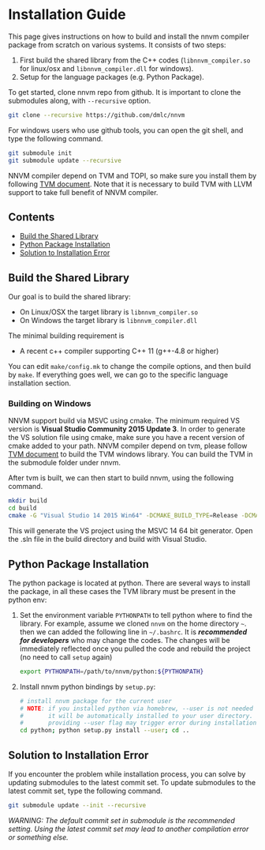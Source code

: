 Installation Guide
==================
This page gives instructions on how to build and install the nnvm compiler package from
scratch on various systems. It consists of two steps:

1. First build the shared library from the C++ codes (`libnnvm_compiler.so` for linux/osx and `libnnvm_compiler.dll` for windows).
2. Setup for the language packages (e.g. Python Package).

To get started, clone nnvm repo from github. It is important to clone the submodules along, with ```--recursive``` option.
```bash
git clone --recursive https://github.com/dmlc/nnvm
```
For windows users who use github tools, you can open the git shell, and type the following command.
```bash
git submodule init
git submodule update --recursive
```

NNVM compiler depend on TVM and TOPI, so make sure you install them by following [TVM document](http://docs.tvmlang.org/).
Note that it is necessary to build TVM with LLVM support to take full benefit of NNVM compiler.

## Contents
- [Build the Shared Library](#build-the-shared-library)
- [Python Package Installation](#python-package-installation)
- [Solution to Installation Error](#solution-to-installation-error)

## Build the Shared Library

Our goal is to build the shared library:
- On Linux/OSX the target library is `libnnvm_compiler.so`
- On Windows the target library is `libnnvm_compiler.dll`

The minimal building requirement is
- A recent c++ compiler supporting C++ 11 (g++-4.8 or higher)

You can edit `make/config.mk` to change the compile options, and then build by
`make`. If everything goes well, we can go to the specific language installation section.

### Building on Windows

NNVM support build via MSVC using cmake. The minimum required VS version is **Visual Studio Community 2015 Update 3**.
In order to generate the VS solution file using cmake, make sure you have a recent version of cmake added to your path.
NNVM compiler depend on tvm, please follow [TVM document](http://docs.tvmlang.org/how_to/install.html#building-on-windows)
to build the TVM windows library. You can build the TVM in the submodule folder under nnvm.

After tvm is built, we can then start to build nnvm, using the following command.

```bash
mkdir build
cd build
cmake -G "Visual Studio 14 2015 Win64" -DCMAKE_BUILD_TYPE=Release -DCMAKE_CONFIGURATION_TYPES="Release" ..
```
This will generate the VS project using the MSVC 14 64 bit generator. Open the .sln file in the build directory and build with Visual Studio.

## Python Package Installation

The python package is located at python.
There are several ways to install the package, in all these cases the TVM library must be present in the python env:

1. Set the environment variable `PYTHONPATH` to tell python where to find
   the library. For example, assume we cloned `nnvm` on the home directory
   `~`. then we can added the following line in `~/.bashrc`.
    It is ***recommended for developers*** who may change the codes.
    The changes will be immediately reflected once you pulled the code and rebuild the project (no need to call ```setup``` again)

    ```bash
    export PYTHONPATH=/path/to/nnvm/python:${PYTHONPATH}
    ```

2. Install nnvm python bindings by `setup.py`:

    ```bash
    # install nnvm package for the current user
    # NOTE: if you installed python via homebrew, --user is not needed during installaiton
    #       it will be automatically installed to your user directory.
    #       providing --user flag may trigger error during installation in such case.
    cd python; python setup.py install --user; cd ..
    ```

## Solution to Installation Error

If you encounter the problem while installation process, you can solve by updating submodules to the latest commit set.
To update submodules to the latest commit set, type the following command.

```bash
git submodule update --init --recursive
```

*WARNING: The default commit set in submodule is the recommended setting. Using the latest commit set may lead to another compilation error or something else.*
